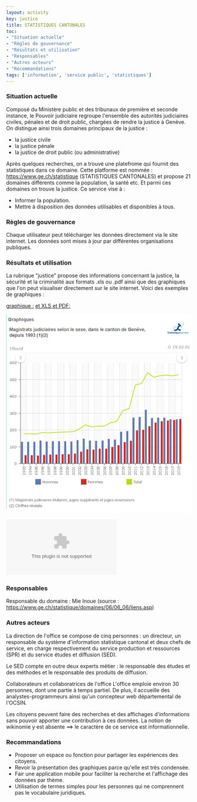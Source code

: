```yaml
---
layout: activity
key: justice
title: STATISTIQUES CANTONALES
toc:
- "Situation actuelle"
- "Règles de gouvernance"
- "Résultats et utilisation"
- "Responsables"
- "Autres acteurs"
- "Recommandations"
tags: ['information', 'service public', 'statistiques']
---
```


### Situation actuelle

Composé du Ministère public et des tribunaux de première et seconde instance, le Pouvoir judiciaire regroupe l'ensemble des autorités judiciaires civiles, pénales et de droit public, chargées de rendre la justice à Genève. On distingue ainsi trois domaines principaux de la justice :

* la justice civile
* la justice pénale
* la justice de droit public (ou administrative)

Après quelques recherches, on a trouvé une platefrome qui fournit des statistiques dans ce domaine. 
Cette platforme est nommée :  https://www.ge.ch/statistique (STATISTIQUES CANTONALES) et propose 21 domaines différents comme la population, la santé etc. Et parmi ces domaines on trouve la justice. Ce service vise à : 

* Informer la population.
* Mettre à disposition des données utilisables et disponibles à tous.


### Règles de gouvernance

Chaque utilisateur peut télécharger les données directement via le site internet. Les données sont mises à jour par différentes organisations publiques.

### Résultats et utilisation

La rubrique "justice" propose des informations concernant la justice, la sécurité et la criminalité aux formats .xls ou .pdf ainsi que des graphiques que l'on peut visualiser directement sur le site internet. Voici des exemples de graphiques :

[graphique :](https://www.ge.ch/statistique/domaines/apercu.asp?dom=19_02)
[ et XLS et PDF:](https://www.ge.ch/statistique/graphiques/affichage.asp?filtreGraph=19_02&dom=1)

![Graphe](images/magidtrstJudiciareSelonLesSexe.PNG)

![XLS](images/T_19_02_1_01.xls)

### Responsables

Responsable du domaine : Mie Inoue (source : https://www.ge.ch/statistique/domaines/06/06_06/liens.asp)

### Autres acteurs

La direction de l'office se compose de cinq personnes : un directeur, un responsable du système d'information statistique cantonal et deux chefs de service, en charge respectivement du service production et ressources (SPR) et du service études et diffusion (SED).

Le SED compte en outre deux experts métier : le responsable des études et des méthodes et le responsable des produits de diffusion.

Collaborateurs et collaboratrices de l'office
L'office emploie environ 30 personnes, dont une partie à temps partiel. De plus, il accueille des analystes-programmeurs ainsi qu'un concepteur web départemental de l'OCSIN.

Les citoyens peuvent faire des recherches et des affichages d'informations sans pouvoir apporter une contribution à ces données. La notion de wikinomie y est absente ==> le caractère de ce service est informationnelle.

### Recommandations
* Proposer un espace ou fonction pour partager les expériences des citoyens.
* Revoir la présentation des graphiques parce qu'elle est très condensée.
* Fair une application mobile pour faciliter la recherche et l'affichage des données par thème.
* Utilisation de termes simples pour les personnes qui ne comprennent pas le vocabulaire juridiques.



